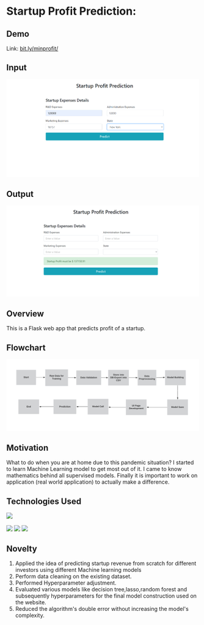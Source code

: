 # Startup Profit Prediction: 

## Demo
Link: [bit.ly/minprofit/](bit.ly/minprofit)

## Input
[![](https://github.com/anmoldeep7/startupprofit/blob/main/Input.png)](https://startupprofits.herokuapp.com/)

## Output
[![](https://github.com/anmoldeep7/startupprofit/blob/main/Output.png)](https://startupprofits.herokuapp.com/)

## Overview
This is a Flask web app that predicts profit of a startup.

## Flowchart 
<p align="center">
  <img src="https://github.com/anmoldeep7/startupprofit/blob/main/Flowchart.png"/>
</p>

## Motivation
What to do when you are at home due to this pandemic situation? I started to learn Machine Learning model to get most out of it. I came to know mathematics behind all supervised models. Finally it is important to work on application (real world application) to actually make a difference.

## Technologies Used

![](https://forthebadge.com/images/badges/made-with-python.svg)

[<img target="_blank" src="https://flask.palletsprojects.com/en/1.1.x/_images/flask-logo.png" width=170>](https://flask.palletsprojects.com/en/1.1.x/) [<img target="_blank" src="https://number1.co.za/wp-content/uploads/2017/10/gunicorn_logo-300x85.png" width=280>](https://gunicorn.org) [<img target="_blank" src="https://scikit-learn.org/stable/_static/scikit-learn-logo-small.png" width=200>](https://scikit-learn.org/stable/) 


## Novelty
1) Applied the idea of predicting startup revenue from scratch for different investors using different Machine learning models
2) Perform data cleaning on the existing dataset.
3) Performed Hyperparameter adjustment.
4) Evaluated various models like decision tree,lasso,random forest and subsequently hyperparameters for the final model construction    used on the website.
5) Reduced the algorithm's double error without increasing the model's complexity.

